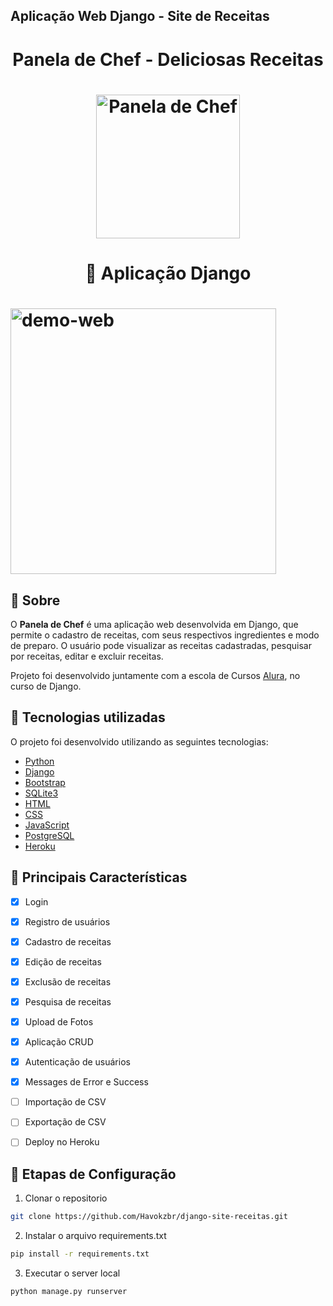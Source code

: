 ## Aplicação Web Django - Site de Receitas

<h1 align="center"> Panela de Chef - Deliciosas Receitas </h1>

<h1 align="center">
    <img alt="Panela de Chef" title="#Panela de Chef" src="https://i.imgur.com/pgjRKzM.png" width="230px"/>

<h1 align="center"> 
    🚀 Aplicação Django
</h1>

<h1>
    <img src="public/receitas.gif" alt="demo-web" height="425">
</h1>

## 📝 Sobre

O **Panela de Chef** é uma aplicação web desenvolvida em Django, que permite o cadastro de receitas, com seus respectivos ingredientes e modo de preparo. O usuário pode visualizar as receitas cadastradas, pesquisar por receitas, editar e excluir receitas.

Projeto foi desenvolvido juntamente com a escola de Cursos [Alura](https://www.alura.com.br/), no curso de Django.

## 🔗 Tecnologias utilizadas

O projeto foi desenvolvido utilizando as seguintes tecnologias:

- [Python](https://www.python.org/)
- [Django](https://www.djangoproject.com/)
- [Bootstrap](https://getbootstrap.com/)
- [SQLite3](https://www.sqlite.org/index.html)
- [HTML](https://developer.mozilla.org/pt-BR/docs/Web/HTML)
- [CSS](https://developer.mozilla.org/pt-BR/docs/Web/CSS)
- [JavaScript](https://developer.mozilla.org/pt-BR/docs/Web/JavaScript)
- [PostgreSQL](https://www.postgresql.org/)
- [Heroku](https://www.heroku.com/)


## 🎯 Principais Características
- [x] Login
- [x] Registro de usuários
- [x] Cadastro de receitas
- [x] Edição de receitas
- [x] Exclusão de receitas
- [x] Pesquisa de receitas
- [x] Upload de Fotos
- [x] Aplicação CRUD
- [x] Autenticação de usuários
- [x] Messages de Error e Success
- [ ] Importação de CSV
- [ ] Exportação de CSV
- [ ] Deploy no Heroku


## 📍 Etapas de Configuração
 
1. Clonar o repositorio 
```bash
git clone https://github.com/Havokzbr/django-site-receitas.git
```
2. Instalar o arquivo requirements.txt
```bash
pip install -r requirements.txt
```
3. Executar o server local
```bash
python manage.py runserver
```

